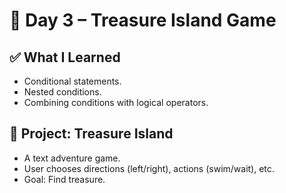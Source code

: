 # 📘 Day 3 – Treasure Island Game

## ✅ What I Learned
- Conditional statements.
- Nested conditions.
- Combining conditions with logical operators.

## 🎯 Project: Treasure Island
- A text adventure game.
- User chooses directions (left/right), actions (swim/wait), etc.
- Goal: Find treasure.
